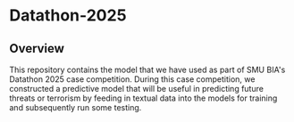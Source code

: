 # Datathon-2025
##  Overview
This repository contains the model that we have used as part of SMU BIA's Datathon 2025 case competition. During this case competition, we constructed a predictive model that will be useful in predicting future threats or terrorism by feeding in textual data into the models for training and subsequently run some testing.
